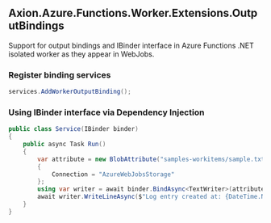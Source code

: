 ﻿## Axion.Azure.Functions.Worker.Extensions.OutputBindings

Support for output bindings and IBinder interface in Azure Functions .NET isolated worker as they appear in WebJobs.

### Register binding services
```csharp
services.AddWorkerOutputBinding();
```

### Using IBinder interface via Dependency Injection

```csharp
public class Service(IBinder binder)
{
    public async Task Run()
    {
        var attribute = new BlobAttribute("samples-workitems/sample.txt", FileAccess.Write)
        {
            Connection = "AzureWebJobsStorage"
        };
        using var writer = await binder.BindAsync<TextWriter>(attribute, CancellationToken.None);
        await writer.WriteLineAsync($"Log entry created at: {DateTime.Now}");
    }
}
```
